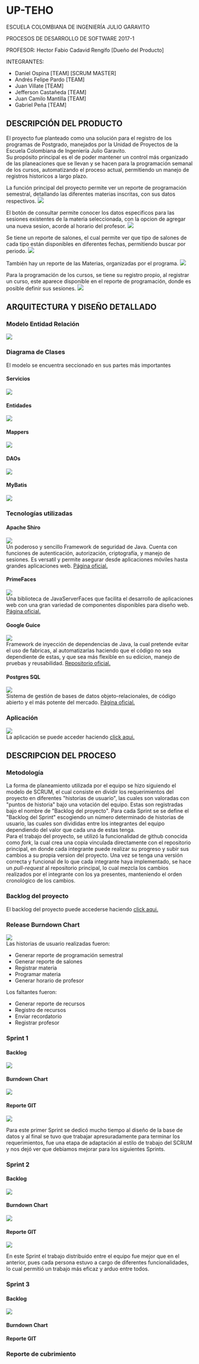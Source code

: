 # UP-TEHO

ESCUELA COLOMBIANA DE INGENIERÍA JULIO GARAVITO

PROCESOS DE DESARROLLO DE SOFTWARE 2017-1

PROFESOR: Hector Fabio Cadavid Rengifo [Dueño del Producto]

INTEGRANTES: 

* Daniel Ospina [TEAM] [SCRUM MASTER]
* Andrés Felipe Pardo [TEAM]
* Juan Villate [TEAM]
* Jefferson Castañeda [TEAM]
* Juan Camilo Mantilla [TEAM]
* Gabriel Peña [TEAM]

## DESCRIPCIÓN DEL PRODUCTO

El proyecto fue planteado como una solución para el registro de los programas de Postgrado, manejados por la Unidad de Proyectos de la Escuela Colombiana de Ingeniería Julio Garavito.  
Su propósito principal es el de poder mantener un control más organizado de las planeaciones que se llevan y se hacen para la programación semanal de los cursos, automatizando el proceso actual, permitiendo un manejo de registros historicos a largo plazo.  

La función principal del proyecto permite ver un reporte de programación semestral, detallando las diferentes materias inscritas, con sus datos respectivos.
![](img/ReporteProgramacion.png?raw=true)  

El botón de consultar permite conocer los datos especificos para las sesiones existentes de la materia seleccionada, con la opcion de agregar una nueva sesion, acorde al horario del profesor.
![](img/ProgramarSesion.png?raw=true)  

Se tiene un reporte de salones, el cual permite ver que tipo de salones de cada tipo están disponibles en diferentes fechas, permitiendo buscar por periodo.
![](img/ReporteSalones.png?raw=true)  

También hay un reporte de las Materias, organizadas por el programa.
![](img/ReporteMaterias.png?raw=true)  

Para la programación de los cursos, se tiene su registro propio, al registrar un curso, este aparece disponible en el reporte de programación, donde es posible definir sus sesiones.
![](img/ProgramarCurso.png?raw=true)

## ARQUITECTURA Y DISEÑO DETALLADO
### Modelo Entidad Relación
![](img/modelo_ER.png?raw=true)

### Diagrama de Clases
El modelo se encuentra seccionado en sus partes más importantes

#### Servicios
![](img/servicios.png?raw=true)

#### Entidades
![](img/entities.png?raw=true)

#### Mappers
![](img/mappers.png?raw=true)

#### DAOs
![](img/daos.png?raw=true)

#### MyBatis
![](img/mybatis.png?raw=true)

### Tecnologías utilizadas

#### Apache Shiro
![](img/ApacheShiro.png?raw=true)  
Un poderoso y sencillo Framework de seguridad de Java. Cuenta con funciones de autenticación, autorización, criptografía, y manejo de sesiones. Es versatil y permite asegurar desde aplicaciones móviles hasta grandes aplicaciones web. [Página oficial.](https://shiro.apache.org/)

#### PrimeFaces
![](img/PrimeFaces.png?raw=true)  
Una biblioteca de JavaServerFaces que facilita el desarrollo de aplicaciones web con una gran variedad de componentes disponibles para diseño web. [Página oficial.](https://www.primefaces.org/)

#### Google Guice
![](img/GoogleGuice.png?raw=true)  
Framework de inyección de dependencias de Java, la cual pretende evitar el uso de fabricas, al automatizarlas haciendo que el código no sea dependiente de estas, y que sea más flexible en su edicion, manejo de pruebas y reusabilidad. [Repositorio oficial.](https://github.com/google/guice)

#### Postgres SQL
![](img/Postgres.png?raw=true)  
Sistema de gestión de bases de datos objeto-relacionales, de código abierto y el más potente del mercado. [Página oficial.](https://www.postgresql.org/)

### Aplicación
![](img/Inicio.png?raw=true)  
La aplicación se puede acceder haciendo [click aqui.](https://up-teho.herokuapp.com/UnidadProyectos/index.xhtml "UP-TEHO")

## DESCRIPCION DEL PROCESO

### Metodología
La forma de planeamiento utilizada por el equipo se hizo siguiendo el modelo de SCRUM, el cual consiste en dividir los requerimientos del proyecto en diferentes "historias de usuario", las cuales son valoradas con "puntos de historia" bajo una votación del equipo. Estas son registradas bajo el nombre de "Backlog del proyecto". Para cada Sprint se se define el "Backlog del Sprint" escogiendo un número determinado de historias de usuario, las cuales son divididas entre los integrantes del equipo dependiendo del valor que cada una de estas tenga.  
Para el trabajo del proyecto, se utilizó la funcionalidad de github conocida como *fork*, la cual crea una copia vinculada directamente con el repositorio principal, en donde cada integrante puede realizar su progreso y subir sus cambios a su propia version del proyecto. Una vez se tenga una versión correcta y funcional de lo que cada integrante haya implementado, se hace un *pull-request* al repositorio principal, lo cual mezcla los cambios realizados por el integrante con los ya presentes, manteniendo el orden cronológico de los cambios.

### Backlog del proyecto
El backlog del proyecto puede accederse haciendo [click aqui.](https://trello.com/b/bZFNLwbJ/2017-1-proypdsw-pcvpmo "Backlog UP-TEHO")

### Release Burndown Chart
![](img/BurndownChart.png?raw=true)  
Las historias de usuario realizadas fueron:
* Generar reporte de programación semestral
* Generar reporte de salones
* Registrar materia
* Programar materia
* Generar horario de profesor  

Los faltantes fueron:
* Generar reporte de recursos
* Registro de recursos
* Enviar recordatorio
* Registrar profesor

### Sprint 1

#### Backlog
![](img/BacklogS1.png?raw=true)

#### Burndown Chart
![](img/BurndownS1.png?raw=true)

#### Reporte GIT
![](img/GraficaS1.png?raw=true)  

Para este primer Sprint se dedicó mucho tiempo al diseño de la base de datos y al final se tuvo que trabajar apresuradamente para terminar los requerimientos, fue una etapa de adaptación al estilo de trabajo del SCRUM y nos dejó ver que debiamos mejorar para los siguientes Sprints.

### Sprint 2

#### Backlog
![](img/BacklogS2.png?raw=true)

#### Burndown Chart
![](img/BurndownS2.png?raw=true)

#### Reporte GIT
![](img/GraficaS2.png?raw=true)  

En este Sprint el trabajo distribuido entre el equipo fue mejor que en el anterior, pues cada persona estuvo a cargo de diferentes funcionalidades, lo cual permitió un trabajo más eficaz y arduo entre todos.

### Sprint 3

#### Backlog
![](img/BacklogS3.png?raw=true)

#### Burndown Chart


#### Reporte GIT

### Reporte de cubrimiento
